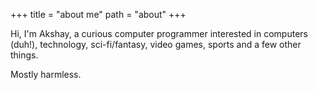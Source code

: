 +++
title = "about me"
path = "about"
+++

Hi, I'm Akshay, a curious computer programmer interested in computers (duh!), technology, sci-fi/fantasy, video games, sports and a few other things. 

Mostly harmless.
